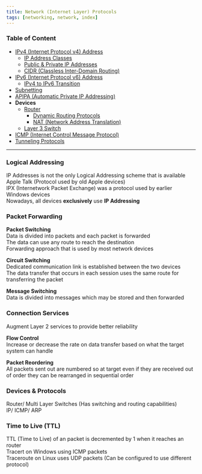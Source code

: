 ```yaml
---
title: Network (Internet Layer) Protocols
tags: [networking, network, index]
---
```


### Table of Content

* [IPv4 (Internet Protocol v4) Address](IPv4%20%28Internet%20Protocol%20v4%29%20Address.md)
	* [IP Address Classes](IP%20Address%20Classes.md)
	* [Public & Private IP Addresses](Public%20&%20Private%20IP%20Addresses.md)
	* [CIDR (Classless Inter-Domain Routing)](CIDR%20%28Classless%20Inter-Domain%20Routing%29.md)
* [IPv6 (Internet Protocol v6) Address](IPv6%20%28Internet%20Protocol%20v6%29%20Address.md)
	* [IPv4 to IPv6 Transition](IPv4%20to%20IPv6%20Transition.md)
* [Subnetting](Subnetting.md)
* [APIPA (Automatic Private IP Addressing)](APIPA%20%28Automatic%20Private%20IP%20Addressing%29.md)
* **Devices**
	* [Router](../../Network%20Devices/Router.md)
		* [Dynamic Routing Protocols](Dynamic%20Routing%20Protocols.md)
		* [NAT (Network Address Translation)](NAT%20%28Network%20Address%20Translation%29.md)
	* [Layer 3 Switch](../../Network%20Devices/Layer%203%20Switch.md)
* [ICMP (Internet Control Message Protocol)](ICMP%20%28Internet%20Control%20Message%20Protocol%29.md)
* [Tunneling Protocols](Tunneling%20Protocols.md)

---

### Logical Addressing

IP Addresses is not the only Logical Addressing scheme that is available  
Apple Talk (Protocol used by old Apple devices)  
IPX (Internetwork Packet Exchange) was a protocol used by earlier Windows devices  
Nowadays, all devices **exclusively** use **IP Addressing**

### Packet Forwarding

**Packet Switching**  
Data is divided into packets and each packet is forwarded  
The data can use any route to reach the destination  
Forwarding approach that is used by most network devices

**Circuit Switching**  
Dedicated communication link is established between the two devices  
The data transfer that occurs in each session uses the same route for transferring the packet

**Message Switching**  
Data is divided into messages which may be stored and then forwarded

### Connection Services

Augment Layer 2 services to provide better reliability

**Flow Control**  
Increase or decrease the rate on data transfer based on what the target system can handle  

**Packet Reordering**  
All packets sent out are numbered so at target even if they are received out of order they can be rearranged in sequential order

### Devices & Protocols

Router/ Multi Layer Switches (Has switching and routing capabilities)  
IP/ ICMP/ ARP

### Time to Live (TTL)

TTL (Time to Live) of an packet is decremented by 1 when it reaches an router  
Tracert on Windows using ICMP packets  
Traceroute on Linux uses UDP packets (Can be configured to use different protocol)
